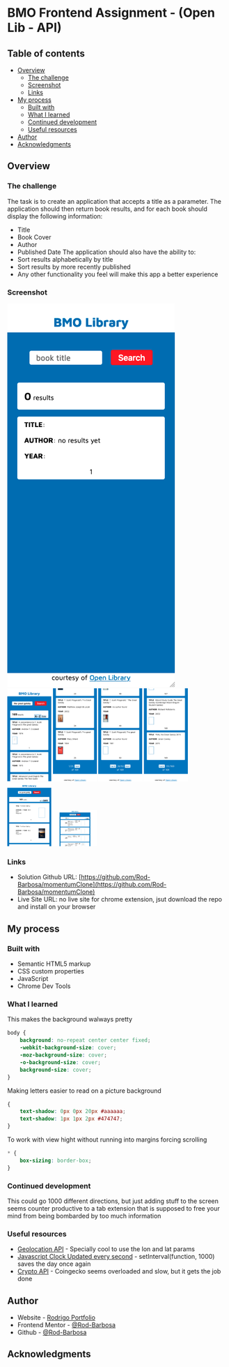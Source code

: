 # BMO Frontend Assignment - (Open Lib - API)

## Table of contents

- [Overview](#overview)
  - [The challenge](#the-challenge)
  - [Screenshot](#screenshot)
  - [Links](#links)
- [My process](#my-process)
  - [Built with](#built-with)
  - [What I learned](#what-i-learned)
  - [Continued development](#continued-development)
  - [Useful resources](#useful-resources)
- [Author](#author)
- [Acknowledgments](#acknowledgments)


## Overview

### The challenge

The task is to create an application that accepts a title as a parameter. The application should then return book results, and for each book should display the following information:
- Title
- Book Cover
- Author
- Published Date
The application should also have the ability to:
- Sort results alphabetically by title
- Sort results by more recently published
- Any other functionality you feel will make this app a better experience

### Screenshot
<img src="./start.png"/>
<div>
<img src="./searchUp.png" width="20%" height="20%" />
<img src="./searchDown.png" width="20%" height="20%" />
<img src="searchDownMid.png" width="20%" height="20%" />
<img src="searchDownEnd.png" width="20%" height="20%" />
  </div>
<img src="./550Date.png" width="20%" height="20%" />
<img src="./800Date.png" width="20%" height="20%" />

### Links

- Solution Github URL: [https://github.com/Rod-Barbosa/momentumClone](https://github.com/Rod-Barbosa/momentumClone)
- Live Site URL: no live site for chrome extension, jsut download the repo and install on your browser

## My process

### Built with

- Semantic HTML5 markup
- CSS custom properties
- JavaScript
- Chrome Dev Tools

### What I learned

This makes the background walways pretty
```css
body {
    background: no-repeat center center fixed; 
    -webkit-background-size: cover;
    -moz-background-size: cover;
    -o-background-size: cover;
    background-size: cover;
}
```

Making letters easier to read on a picture background
```css
{
    text-shadow: 0px 0px 20px #aaaaaa;
    text-shadow: 1px 1px 2px #474747;
}
```

To work with view hight without running into margins forcing scrolling
```css
* {
    box-sizing: border-box;
}  
```

### Continued development

This could go 1000 different directions, but just adding stuff to the screen seems counter productive to a tab extension that is supposed to free your mind from being bombarded by too much information

### Useful resources

- [Geolocation API](https://developer.mozilla.org/en-US/docs/Web/API/Geolocation_API/Using_the_Geolocation_API#getting_the_current_position) - Specially cool to use the lon and lat params
- [Javascript Clock Updated every second](https://stackoverflow.com/questions/39418405/making-a-live-clock-in-javascript) - setInterval(function, 1000) saves the day once again
- [Crypto API](https://www.coingecko.com/en/api/documentation) - Coingecko seems overloaded and slow, but it gets the job done

## Author

- Website - [Rodrigo Portfolio](https://www.gelatodigital.com)
- Frontend Mentor - [@Rod-Barbosa](https://www.frontendmentor.io/profile/Rod-Barbosa)
- Github - [@Rod-Barbosa](https://github.com/Rod-Barbosa)

## Acknowledgments

